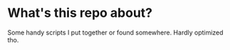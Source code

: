# What's this repo about?
Some handy scripts I put together or found somewhere.
Hardly optimized tho.